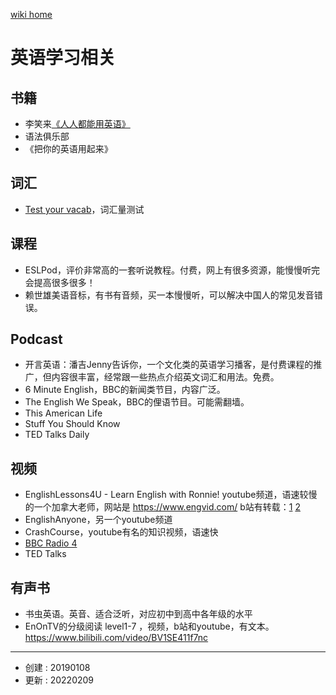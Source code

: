 <a href="../index.html">wiki home</a>

# 英语学习相关

## 书籍

- 李笑来[《人人都能用英语》](https://github.com/xiaolai/everyone-can-use-english)
- 语法俱乐部
- 《把你的英语用起来》

## 词汇

- [Test your vacab](http://testyourvocab.com/)，词汇量测试

## 课程

- ESLPod，评价非常高的一套听说教程。付费，网上有很多资源，能慢慢听完会提高很多很多！
- 赖世雄美语音标，有书有音频，买一本慢慢听，可以解决中国人的常见发音错误。


## Podcast

- 开言英语：潘吉Jenny告诉你，一个文化类的英语学习播客，是付费课程的推广，但内容很丰富，经常跟一些热点介绍英文词汇和用法。免费。
- 6 Minute English，BBC的新闻类节目，内容广泛。
- The English We Speak，BBC的俚语节目。可能需翻墙。
- This American Life
- Stuff You Should Know
- TED Talks Daily

## 视频

- EnglishLessons4U - Learn English with Ronnie! youtube频道，语速较慢的一个加拿大老师，网站是 https://www.engvid.com/  b站有转载：[1](https://www.bilibili.com/video/av6284532/) [2](https://www.bilibili.com/video/av6238252/)
- EnglishAnyone，另一个youtube频道
- CrashCourse，youtube有名的知识视频，语速快
- [BBC Radio 4](https://www.bbc.co.uk/radio4)
- TED Talks

## 有声书

- 书虫英语。英音、适合泛听，对应初中到高中各年级的水平
- EnOnTV的分级阅读 level1-7 ，视频，b站和youtube，有文本。 https://www.bilibili.com/video/BV1SE411f7nc


---

- 创建 : 20190108
- 更新 : 20220209